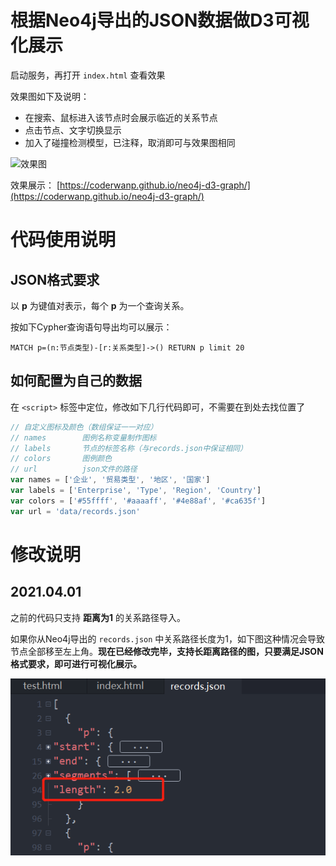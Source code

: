 # 根据Neo4j导出的JSON数据做D3可视化展示

启动服务，再打开 `index.html` 查看效果

效果图如下及说明：

- 在搜索、鼠标进入该节点时会展示临近的关系节点
- 点击节点、文字切换显示
- 加入了碰撞检测模型，已注释，取消即可与效果图相同

![效果图](img/pic.png)

效果展示：
[https://coderwanp.github.io/neo4j-d3-graph/](https://coderwanp.github.io/neo4j-d3-graph/)

# 代码使用说明

## JSON格式要求

以 **p** 为键值对表示，每个 **p** 为一个查询关系。

按如下Cypher查询语句导出均可以展示：

```cypher
MATCH p=(n:节点类型)-[r:关系类型]->() RETURN p limit 20
```

## 如何配置为自己的数据

在 `<script>` 标签中定位，修改如下几行代码即可，不需要在到处去找位置了

```js
// 自定义图标及颜色（数组保证一一对应）
// names		图例名称变量制作图标
// labels		节点的标签名称（与records.json中保证相同）
// colors		图例颜色
// url 			json文件的路径
var names = ['企业', '贸易类型', '地区', '国家']
var labels = ['Enterprise', 'Type', 'Region', 'Country']
var colors = ['#55ffff', '#aaaaff', '#4e88af', '#ca635f']
var url = 'data/records.json'
```

# 修改说明

## 2021.04.01

之前的代码只支持 **距离为1** 的关系路径导入。

如果你从Neo4j导出的 `records.json` 中关系路径长度为1，如下图这种情况会导致节点全部移至左上角。**现在已经修改完毕，支持长距离路径的图，只要满足JSON格式要求，即可进行可视化展示。**

![image-20210401170404874](img\json.png)

